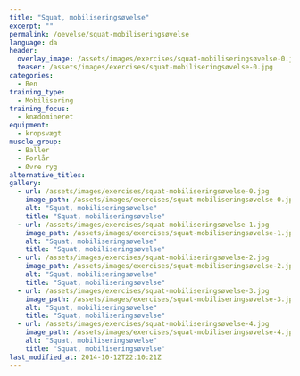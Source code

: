 ```yaml
---
title: "Squat, mobiliseringsøvelse"
excerpt: ""
permalink: /oevelse/squat-mobiliseringsøvelse
language: da
header:
  overlay_image: /assets/images/exercises/squat-mobiliseringsøvelse-0.jpg
  teaser: /assets/images/exercises/squat-mobiliseringsøvelse-0.jpg
categories:
  - Ben
training_type: 
  - Mobilisering
training_focus: 
  - knædomineret
equipment:
  - kropsvægt
muscle_group:
  - Baller
  - Forlår
  - Øvre ryg
alternative_titles:
gallery:
  - url: /assets/images/exercises/squat-mobiliseringsøvelse-0.jpg
    image_path: /assets/images/exercises/squat-mobiliseringsøvelse-0.jpg
    alt: "Squat, mobiliseringsøvelse"
    title: "Squat, mobiliseringsøvelse"
  - url: /assets/images/exercises/squat-mobiliseringsøvelse-1.jpg
    image_path: /assets/images/exercises/squat-mobiliseringsøvelse-1.jpg
    alt: "Squat, mobiliseringsøvelse"
    title: "Squat, mobiliseringsøvelse"
  - url: /assets/images/exercises/squat-mobiliseringsøvelse-2.jpg
    image_path: /assets/images/exercises/squat-mobiliseringsøvelse-2.jpg
    alt: "Squat, mobiliseringsøvelse"
    title: "Squat, mobiliseringsøvelse"
  - url: /assets/images/exercises/squat-mobiliseringsøvelse-3.jpg
    image_path: /assets/images/exercises/squat-mobiliseringsøvelse-3.jpg
    alt: "Squat, mobiliseringsøvelse"
    title: "Squat, mobiliseringsøvelse"
  - url: /assets/images/exercises/squat-mobiliseringsøvelse-4.jpg
    image_path: /assets/images/exercises/squat-mobiliseringsøvelse-4.jpg
    alt: "Squat, mobiliseringsøvelse"
    title: "Squat, mobiliseringsøvelse"
last_modified_at: 2014-10-12T22:10:21Z
---
```



